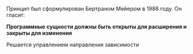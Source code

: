 Принцип был сформулирован Бертраном Мейером в 1988 году. Он гласит:

**Программные сущности должны быть открыты для расширения и закрыты для изменения**

Решается управлением направления зависимости
